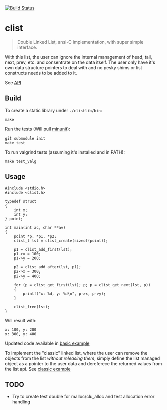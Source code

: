 [![Build Status](https://travis-ci.org/avivg/clist.svg?branch=master)](https://travis-ci.org/avivg/clist)
# clist
> Double Linked List, ansi-C implementation, with super simple interface.

With this list, the user can ignore the internal management of head, tail, next, prev, etc. and consentrate on the data itself. The user only have it's own data structure pointers to deal with and no pesky shims or list constructs needs to be added to it.

See [API](clistlib/include/clist.h)

## Build
To create a static library under `./clistlib/bin`:

    make

Run the tests (Will pull [minunit](https://github.com/siu/minunit)):

    git submodule init
    make test

To run valgrind tests (assuming it's installed and in PATH):

    make test_valg

## Usage

    #include <stdio.h>
    #include <clist.h>

    typedef struct
    {
        int x;
        int y;
    } point;

    int main(int ac, char **av)
    {
        point *p, *p1, *p2;
        clist_t lst = clist_create(sizeof(point));

        p1 = clist_add_first(lst);
        p1->x = 100;
        p1->y = 200;
        
        p2 = clist_add_after(lst, p1);
        p2->x = 300;
        p2->y = 400;

        for (p = clist_get_first(lst); p; p = clist_get_next(lst, p))
        {
            printf("x: %d, y: %d\n", p->x, p->y);
        }

        clist_free(lst);
    }

Will result with:

    x: 100, y: 200
    x: 300, y: 400

Updated code available in [basic example](example/basic_example.c)

To implement the "classic" linked list, where the user can remove the objects from the list _without releasing them_, simply define the list managed object as a pointer to the user data and dereferece the returned values from the list api.
See [classic example](example/classic_example.c)

## TODO
* Try to create test double for malloc/clu_alloc and test allocation error handling
